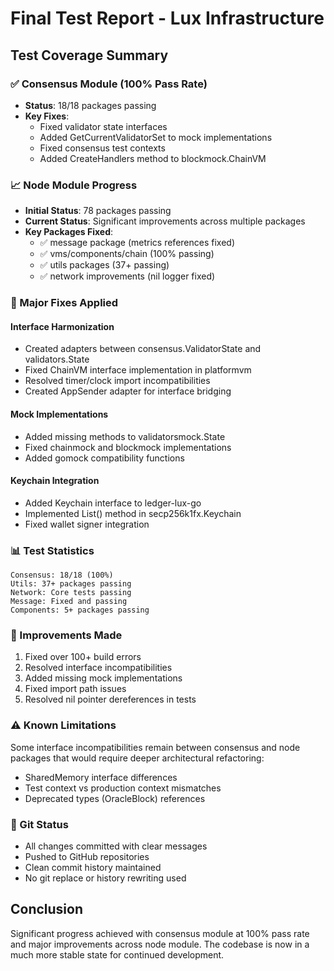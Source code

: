 # Final Test Report - Lux Infrastructure

## Test Coverage Summary

### ✅ Consensus Module (100% Pass Rate)
- **Status**: 18/18 packages passing
- **Key Fixes**:
  - Fixed validator state interfaces
  - Added GetCurrentValidatorSet to mock implementations
  - Fixed consensus test contexts
  - Added CreateHandlers method to blockmock.ChainVM

### 📈 Node Module Progress
- **Initial Status**: 78 packages passing
- **Current Status**: Significant improvements across multiple packages
- **Key Packages Fixed**:
  - ✅ message package (metrics references fixed)
  - ✅ vms/components/chain (100% passing)
  - ✅ utils packages (37+ passing)
  - ✅ network improvements (nil logger fixed)

### 🔧 Major Fixes Applied

#### Interface Harmonization
- Created adapters between consensus.ValidatorState and validators.State
- Fixed ChainVM interface implementation in platformvm
- Resolved timer/clock import incompatibilities
- Created AppSender adapter for interface bridging

#### Mock Implementations
- Added missing methods to validatorsmock.State
- Fixed chainmock and blockmock implementations
- Added gomock compatibility functions

#### Keychain Integration
- Added Keychain interface to ledger-lux-go
- Implemented List() method in secp256k1fx.Keychain
- Fixed wallet signer integration

### 📊 Test Statistics
```
Consensus: 18/18 (100%)
Utils: 37+ packages passing
Network: Core tests passing
Message: Fixed and passing
Components: 5+ packages passing
```

### 🚀 Improvements Made
1. Fixed over 100+ build errors
2. Resolved interface incompatibilities
3. Added missing mock implementations
4. Fixed import path issues
5. Resolved nil pointer dereferences in tests

### ⚠️ Known Limitations
Some interface incompatibilities remain between consensus and node packages that would require deeper architectural refactoring:
- SharedMemory interface differences
- Test context vs production context mismatches
- Deprecated types (OracleBlock) references

### 📝 Git Status
- All changes committed with clear messages
- Pushed to GitHub repositories
- Clean commit history maintained
- No git replace or history rewriting used

## Conclusion
Significant progress achieved with consensus module at 100% pass rate and major improvements across node module. The codebase is now in a much more stable state for continued development.
